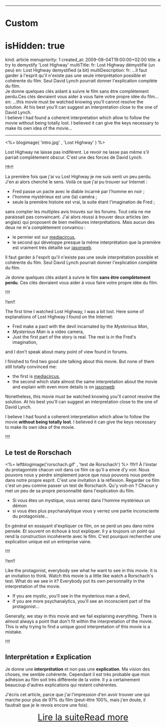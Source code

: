 -----

# Custom 
# isHidden: true
kind: article
menupriority: 1
created_at: 2009-08-04T19:00:00+02:00
title: a try to demystify 'Lost Highway'
multiTitle: 
    fr: Lost Highway démystifié (un peu)
    en: Lost Highway demystified (a bit)
multiDescription:
    fr: ...Il faut garder à l'esprit qu'il n'existe pas une seule interprétation possible et cohérente du film. Seul David Lynch pourrait donner l'explication complète du film.<br/>Je donne quelques clés aidant à suivre le film sans être complètement perdu.Ces clés devraient vous aider à vous faire votre propre idée du film...
    en: ...this movie must be watched knowing you'll cannot resolve the solution. At his best you'll can suggest an interpretation close to the one of David Lynch.<br/>I believe I had found a coherent interpretation which allow to follow the movie without being totally lost. I believed it can give the keys necessary to make its own idea of the movie...

-----

<%= blogimage( 'intro.jpg' , 'Lost Highway' ) %>


Lost Highway ne laisse pas indiférent. Le revoir ne lasse pas même s'il parrait complètement obscur. C'est une des forces de David Lynch.



!!fr!!

La première fois que j'ai vu Lost Highway je me suis senti un peu perdu.
J'en ai alors cherché le sens. Voilà ce que j'ai pu trouver sur Internet :

  - Fred passe un pacte avec le diable incarné par l'homme en noir ;
  - l'homme mystérieux est une (la) caméra ;
  - seule la première histoire est vrai, la suite étant l'imagination de Fred ;

sans compter les multiples avis trouvés sur les forums. Tout cela ne me paraissait pas convaincant.
J'ai alors réussi à trouver deux articles (en anglais) qui proposent de bien meilleures interprétations. Mais aucun des deux ne m'a complètement convaincu :

- le permier est sur [mediacircus](http://www.mediacircus.net/lh.html),
- le second qui développe presque la même interprétation que la première est vraiment très détaillé sur [jasonweb](http://www.jasonsweb.com/LostHighway/main.htm).

Il faut garder à l'esprit qu'il n'existe pas une seule interprétation possible et cohérente du film. Seul David Lynch pourrait donner l'explication complète du film.

Je donne quelques clés aidant à suivre le film **sans être complètement perdu**.
Ces clés devraient vous aider à vous faire votre propre idée du film.

!!!!

!!en!!

The first time I watched Lost Highway, I was a bit lost.
Here some of explanations of Lost Highway I found on the Internet:

  - Fred make a pact with the devil incarnated by the *Mysterious Man*,
  - *Mysterious Man* is a video camera,
  - Just the first part of the story is real. The rest is in the Fred's imagination,

and I don't speak about many point of view found in forums.

I finished to find two good site talking about this movie. But none of them still totally convinced me:

  - the first is [mediacircus](http://www.mediacircus.net/lh.html),
  - the second which state almost the same interpretation about the movie and explain with even more details is on [jasonweb](http://www.jasonsweb.com/LostHighway/main.htm)

Nonetheless, this movie must be watched knowing you'll cannot resolve the solution. At his best you'll can suggest an interpretation close to the one of David Lynch.

I believe I had found a coherent interpretation which allow to follow the movie **without being totally lost**. I believed it can give the keys necessary to make its own idea of the movie.

!!!!

## Le test de Rorschach

<%= leftblogimage('rorschach.gif' , 'test de Rorschach') %>
!!fr!!
À l'instar du protagoniste chacun voit dans ce film ce qu'il a envie d'y voir. Nous pouvons nous y perdre simplement parce que nous pouvons nous perdre dans notre propre esprit. C'est une invitation à la réflexion. Regarder ce film c'est un peu comme passer un test de Rorschach. Qu'y voit-on ? Chacun y met un peu de sa propre personnalité dans l'explication du film.

  - Si vous êtes un mystique, vous verrez dans l'homme mystérieux un démon
  - si vous êtes plus psychanalytique vous y verrez une partie inconsciente du protagoniste...

En général en essayant d'expliquer ce film, on se perd un peu dans notre pensée. Et souvent on échoue à tout expliquer. Il y a toujours un point qui rend la construction incohérente avec le film. C'est pourquoi rechercher une explication unique est un entreprise vaine.

!!!!

!!en!!

Like the protagonist, everybody see what he want to see in this movie. It is an invitation to think. Watch this movie is a little like watch a Rorschach's test. What do we see in it? Everybody put its own personnality in the interpretation of the movie.

  - If you are mystic, you'll see in the mysterious man a devil,
  - If you are more psychanalytics, you'll see an inconscient part of the protagonist...

Generally, we stay in this movie and we fail explaining everything. There is almost always a point that don't fit within the interpretation of the movie. This is why trying to find a unique good interpretation of this movie is a mistake.

!!!!

## Interprétation &ne; Explication


Je donne une **interprétation** et non pas une **explication**. Ma vision des choses, me semble cohérente. Cependant il est très probable que mon adhésion au film soit très différente de la votre. 
Il y a certainement beaucoup d'autres explications qui restent cohérentes. 




J'écris cet article, parce que j'ai l'impression d'en avoir trouver une qui marche pour plus de 97% du film (peut-être 100%, mais j'en doute, il faudrait que je le revois encore une fois).



<div style="text-align: center">
<span style="font-size: 2em"> <a href="./03_losthighway_1/"><fr>Lire la suite</fr><en>Read more</en></a></span>
</div>
